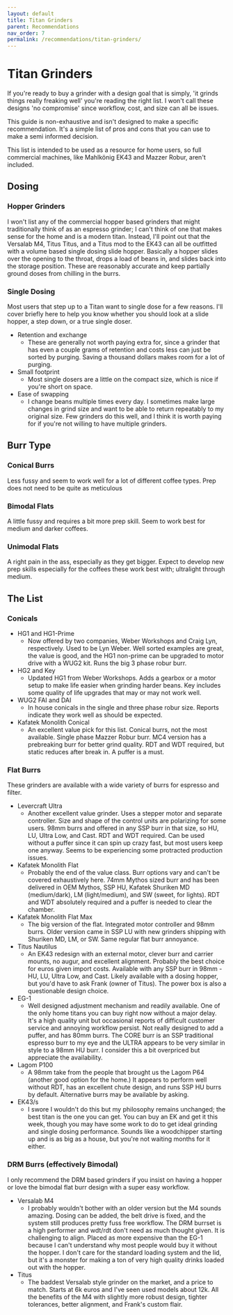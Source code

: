 ```yaml
---
layout: default
title: Titan Grinders
parent: Recommendations
nav_order: 7
permalink: /recommendations/titan-grinders/
---
```


# Titan Grinders
If you're ready to buy a grinder with a design goal that is simply, 'it grinds things really freaking well' you're reading the right list. I won't call these designs 'no compromise' since workflow, cost, and size can all be issues.

This guide is non-exhaustive and isn't designed to make a specific recommendation. It's a simple list of pros and cons that you can use to make a semi informed decision.

This list is intended to be used as a resource for home users, so full commercial machines, like Mahlkönig EK43 and Mazzer Robur, aren't included.

## Dosing
### Hopper Grinders
I won't list any of the commercial hopper based grinders that might traditionally think of as an espresso grinder; I can't think of one that makes sense for the home and is a modern titan. Instead, I'll point out that the Versalab M4, Titus Titus, and a Titus mod to the EK43 can all be outfitted with a volume based single dosing slide hopper. Basically a hopper slides over the opening to the throat, drops a load of beans in, and slides back into the storage position. These are reasonably accurate and keep partially ground doses from chilling in the burrs.

### Single Dosing
Most users that step up to a Titan want to single dose for a few reasons. I'll cover briefly here to help you know whether you should look at a slide hopper, a step down, or a true single doser.

* Retention and exchange
   * These are generally not worth paying extra for, since a grinder that has even a couple grams of retention and costs less can just be sorted by purging. Saving a thousand dollars makes room for a lot of purging.
* Small footprint
   * Most single dosers are a little on the compact size, which is nice if you're short on space.
* Ease of swapping
   * I change beans multiple times every day. I sometimes make large changes in grind size and want to be able to return repeatably to my original size. Few grinders do this well, and I think it is worth paying for if you're not willing to have multiple grinders.

## Burr Type
### Conical Burrs
Less fussy and seem to work well for a lot of different coffee types. Prep does not need to be quite as meticulous
### Bimodal Flats
A little fussy and requires a bit more prep skill. Seem to work best for medium and darker coffees.
### Unimodal Flats
A right pain in the ass, especially as they get bigger. Expect to develop new prep skills especially for the coffees these work best with; ultralight through medium.

## The List
### Conicals
* HG1 and HG1-Prime
   * Now offered by two companies, Weber Workshops and Craig Lyn, respectively. Used to be Lyn Weber. Well sorted examples are great, the value is good, and the HG1 non-prime can be upgraded to motor drive with a WUG2 kit. Runs the big 3 phase robur burr.
* HG2 and Key
   * Updated HG1 from Weber Workshops. Adds a gearbox or a motor setup to make life easier when grinding harder beans. Key includes some quality of life upgrades that may or may not work well.
* WUG2 FAI and DAI
   * In house conicals in the single and three phase robur size. Reports indicate they work well as should be expected.
* Kafatek Monolith Conical
   * An excellent value pick for this list. Conical burrs, not the most available. Single phase Mazzer Robur burr. MC4 version has a prebreaking burr for better grind quality. RDT and WDT required, but static reduces after break in. A puffer is a must.

### Flat Burrs
 These grinders are available with a wide variety of burrs for espresso and filter.
* Levercraft Ultra
    * Another excellent value grinder. Uses a stepper motor and separate controller. Size and shape of the control units are polarizing for some users. 98mm burrs and offered in any SSP burr in that size, so HU, LU, Ultra Low, and Cast. RDT and WDT required. Can be used without a puffer since it can spin up crazy fast, but most users keep one anyway. Seems to be experiencing some protracted production issues.
* Kafatek Monolith Flat
   * Probably the end of the value class. Burr options vary and can't be covered exhaustively here. 74mm Mythos sized burr and has been delivered in OEM Mythos, SSP HU, Kafatek Shuriken MD (medium/dark), LM (light/medium), and SW (sweet, for lights). RDT and WDT absolutely required and a puffer is needed to clear the chamber.
* Kafatek Monolith Flat Max
   * The big version of the flat. Integrated motor controller and 98mm burrs. Older version came in SSP LU with new grinders shipping with Shuriken MD, LM, or SW. Same regular flat burr annoyance.
* Titus Nautilus
   * An EK43 redesign with an external motor, clever burr and carrier mounts, no augur, and excellent alignment. Probably the best choice for euros given import costs. Available with any SSP burr in 98mm - HU, LU, Ultra Low, and Cast. Likely available with a dosing hopper, but you'd have to ask Frank (owner of Titus). The power box is also a questionable design choice.
* EG-1
   * Well designed adjustment mechanism and readily available. One of the only home titans you can buy right now without a major delay. It's a high quality unit but occasional reports of difficult customer service and annoying workflow persist. Not really designed to add a puffer, and has 80mm burrs. The CORE burr is an SSP traditional espresso burr to my eye and the ULTRA appears to be very similar in style to a 98mm HU burr. I consider this a bit overpriced but appreciate the availability.
* Lagom P100
   * A 98mm take from the people that brought us the Lagom P64 (another good option for the home.) It appears to perform well without RDT, has an excellent chute design, and runs SSP HU burrs by default. Alternative burrs may be available by asking. 
* EK43/s
   * I swore I wouldn't do this but my philosophy remains unchanged; the best titan is the one you can get. You can buy an EK and get it this week, though you may have some work to do to get ideal grinding and single dosing performance. Sounds like a woodchipper starting up and is as big as a house, but you're not waiting months for it either.

### DRM Burrs (effectively Bimodal)
 I only recommend the DRM based grinders if you insist on having a hopper or love the bimodal flat burr design with a super easy workflow.
* Versalab M4
   * I probably wouldn't bother with an older version but the M4 sounds amazing. Dosing can be added, the belt drive is fixed, and the system still produces pretty fuss free workflow. The DRM burrset is a high performer and wdt/rdt don't need as much thought given. It is challenging to align. Placed as more expensive than the EG-1 because I can't understand why most people would buy it without the hopper. I don't care for the standard loading system and the lid, but it's a monster for making a ton of very high quality drinks loaded out with the hopper.
* Titus
   * The baddest Versalab style grinder on the market, and a price to match. Starts at 6k euros and I've seen used models about 12k. All the benefits of the M4 with slightly more robust design, tighter tolerances, better alignment, and Frank's custom flair.
